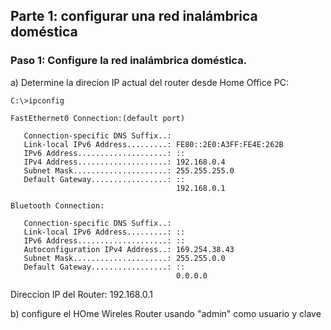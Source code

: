 ## Parte 1: configurar una red inalámbrica doméstica

### Paso 1: Configure la red inalámbrica doméstica.

a) Determine la direcion IP actual del router desde Home Office PC:

    C:\>ipconfig
    
    FastEthernet0 Connection:(default port)
    
       Connection-specific DNS Suffix..: 
       Link-local IPv6 Address.........: FE80::2E0:A3FF:FE4E:262B
       IPv6 Address....................: ::
       IPv4 Address....................: 192.168.0.4
       Subnet Mask.....................: 255.255.255.0
       Default Gateway.................: ::
                                         192.168.0.1
    
    Bluetooth Connection:
    
       Connection-specific DNS Suffix..: 
       Link-local IPv6 Address.........: ::
       IPv6 Address....................: ::
       Autoconfiguration IPv4 Address..: 169.254.38.43
       Subnet Mask.....................: 255.255.0.0
       Default Gateway.................: ::
                                         0.0.0.0


Direccion IP del Router: 192.168.0.1

b) configure el HOme Wireles Router usando "admin" como usuario y clave
